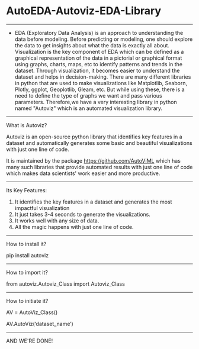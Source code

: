 # AutoEDA-Autoviz-EDA-Library

-----------------------------------------------------------------------------------------

* EDA (Exploratory Data Analysis) is an approach to understanding the data before modeling. Before predicting or modeling, one should explore the data to get insights about what the data is exactly all about. Visualization is the key component of EDA which can be defined as a graphical representation of the data in a pictorial or graphical format using graphs, charts, maps, etc to identify patterns and trends in the dataset. Through visualization, it becomes easier to understand the dataset and helps in decision-making. There are many different libraries in python that are used to make visualizations like Matplotlib, Seaborn, Plotly, ggplot, Geoplotlib, Gleam, etc. But while using these, there is a need to define the type of graphs we want and pass various parameters. Therefore,we have a very interesting library in python named "Autoviz" which is an automated visualization library.

-----------------------------------------------------------------------------------------

What is Autoviz?

Autoviz is an open-source python library that identifies key features in a dataset and automatically generates some basic and beautiful visualizations with just one line of code.


It is maintained by the package https://github.com/AutoViML which has many such libraries that provide automated results with just one line of code which makes data scientists' work easier and more productive.

-----------------------------------------------------------------------------------------
Its Key Features:

1) It identifies the key features in a dataset and generates the most impactful visualization
2) It just takes 3-4 seconds to generate the visualizations.
3) It works well with any size of data.
4) All the magic happens with just one line of code.

-----------------------------------------------------------------------------------------
How to install it?

pip install autoviz

-----------------------------------------------------------------------------------------
How to import it?

from autoviz.Autoviz_Class import Autoviz_Class

-----------------------------------------------------------------------------------------
How to initiate it?

AV = AutoViz_Class()

AV.AutoViz(‘dataset_name’)

-----------------------------------------------------------------------------------------
AND WE'RE DONE!
